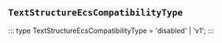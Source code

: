## `TextStructureEcsCompatibilityType`
:::
type TextStructureEcsCompatibilityType = 'disabled' | 'v1';
:::
